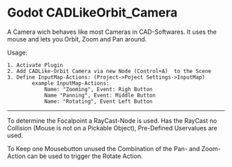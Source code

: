 # Godot CADLikeOrbit_Camera

A Camera wich behaves like most Cameras in 
CAD-Softwares. It uses the mouse and lets you Orbit,
Zoom and Pan around. 

Usage:

	1. Activate Plugin
	2. Add CADLike-Orbit Camera via new Node (Control+A)  to the Scene
	3. Define InputMap-Actions: (Project->Poject Settings->InputMap)
			example InputMap-Actions:
				Name: "Zooming", Event: Righ Button
				Name "Panning", Event: Middle Button
				Name: "Rotating", Event Left Button

---------------------------------------------------------------------
To determine the Focalpoint a RayCast-Node is used.
Has the RayCast no Collision  (Mouse is not on
a Pickable Object), Pre-Defined Uservalues are used.
 
To Keep one Mousebutton unused the Combination of the
Pan- and Zoom-Action can be used to trigger the Rotate
 Action.
